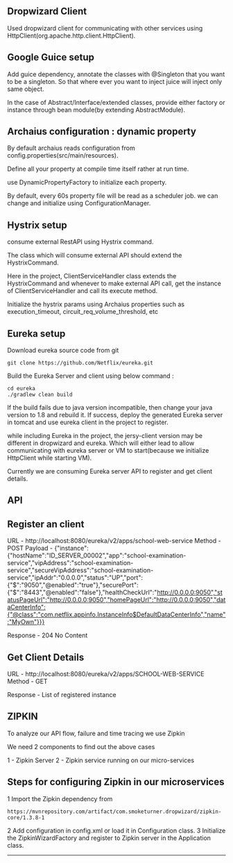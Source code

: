 Dropwizard Client
----
Used dropwizard client for communicating with other services using HttpClient(org.apache.http.client.HttpClient).


Google Guice setup
----
Add guice dependency, annotate the classes with @Singleton that you want to be a singleton. So that where ever you want to inject juice will inject only same object.

In the case of Abstract/Interface/extended classes, provide either factory or instance through bean module(by extending AbstractModule).

Archaius configuration : dynamic property
----
By default archaius reads configuration from config.properties(src/main/resources).

Define all your property at compile time itself rather at run time.

use DynamicPropertyFactory to initialize each property.

By default, every 60s property file will be read as a scheduler job. we can change and initialize using ConfigurationManager.

Hystrix setup
----
consume external RestAPI using Hystrix command.

The class which will consume external API should extend the HystrixCommand<T>.

Here in the project, ClientServiceHandler class extends the HystrixCommand and whenever to make external API call, get the instance of ClientServiceHandler and call its execute method.

Initialize the hystrix params using Archaius properties such as execution_timeout, circuit_req_volume_threshold, etc 

Eureka setup
-----

Download eureka source code from git

	git clone https://github.com/Netflix/eureka.git

Build the Eureka Server and client using below command : 

	cd eureka
	./gradlew clean build

If the build fails due to java version incompatible, then change your java version to 1.8 and rebuild it.
If success, deploy the generated Eureka server in tomcat and use eureka client in the project to register.

while including Eureka in the project, the jersy-client version may be different in dropwizard and eureka.
Which will either lead to allow communicating with eureka server or VM to start(because we initialize HttpClient while starting VM).

Currently we are consuming Eureka server API to register and get client details.

API
----

Register an client
---
URL - http://localhost:8080/eureka/v2/apps/school-web-service
Method - POST
Payload - {"instance":{"hostName":"ID_SERVER_00002","app":"school-examination-service","vipAddress":"school-examination-service","secureVipAddress":"school-examination-service","ipAddr":"0.0.0.0","status":"UP","port":{"$":"9050","@enabled":"true"},"securePort":{"$":"8443","@enabled":"false"},"healthCheckUrl":"http://0.0.0.0:9050","statusPageUrl":"http://0.0.0.0:9050","homePageUrl":"http://0.0.0.0:9050","dataCenterInfo":{"@class":"com.netflix.appinfo.InstanceInfo$DefaultDataCenterInfo","name":"MyOwn"}}}


Response - 204 No Content

Get Client Details
-----
URL - http://localhost:8080/eureka/v2/apps/SCHOOL-WEB-SERVICE
Method - GET


Response - 
List of registered instance



ZIPKIN
-------

To analyze our API flow, failure and time tracing we use Zipkin
 
We need 2 components to find out the above cases

1 - Zipkin Server
2 - Zipkin service running on our micro-services

Steps for configuring Zipkin in our microservices
-----
1 Import the Zipkin dependency from 

	https://mvnrepository.com/artifact/com.smoketurner.dropwizard/zipkin-core/1.3.8-1

2 Add configuration in config.xml or load it in Configuration class.
3 Initialize the ZipkinWizardFactory and register to Zipkin server in the Application class.

-------------------------------------

